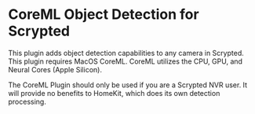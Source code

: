 # CoreML Object Detection for Scrypted

This plugin adds object detection capabilities to any camera in Scrypted. This plugin requires MacOS CoreML. CoreML utilizes the CPU, GPU, and Neural Cores (Apple Silicon).

The CoreML Plugin should only be used if you are a Scrypted NVR user. It will provide no
benefits to HomeKit, which does its own detection processing.